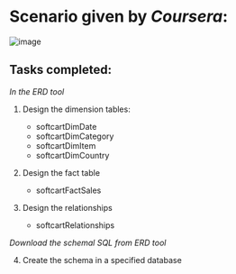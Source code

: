# Scenario given by *Coursera*:

![image](https://github.com/user-attachments/assets/f4d6e367-c416-4885-af2c-7c2398228f39)

## **Tasks completed**:

*In the ERD tool*
1. Design the dimension tables:
   - softcartDimDate
   - softcartDimCategory
   - softcartDimItem
   - softcartDimCountry

2. Design the fact table
   - softcartFactSales

3. Design the relationships
   - softcartRelationships


*Download the schemal SQL from ERD tool*

4. Create the schema in a specified database
